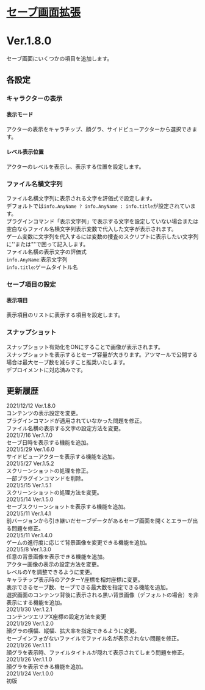 # [セーブ画面拡張](https://raw.githubusercontent.com/nuun888/MZ/master/NUUN_SaveScreen.js)
# Ver.1.8.0

セーブ画面にいくつかの項目を追加します。

## 各設定
### キャラクターの表示
#### 表示モード
アクターの表示をキャラチップ、顔グラ、サイドビューアクターから選択できます。
#### レベル表示位置
アクターのレベルを表示し、表示する位置を設定します。

### ファイル名横文字列
ファイル名横文字列に表示される文字を評価式で設定します。  
デフォルトでは`info.AnyName ? info.AnyName : info.title`が設定されています。  
プラグインコマンド「表示文字列」で表示する文字を設定していない場合または空白ならファイル名横文字列表示変数で代入した文字が表示されます。  
ゲーム変数に文字列を代入するには変数の捜査のスクリプトに表示したい文字列に''または""で囲って記入します。  
ファイル名横の表示文字の評価式  
`info.AnyName`:表示文字列  
`info.title`:ゲームタイトル名  

### セーブ項目の設定
#### 表示項目
表示項目のリストに表示する項目を設定します。

### スナップショット
スナップショット有効化をONにすることで画像が表示されます。  
スナップショットを表示するとセーブ容量が大きります。アツマールで公開する場合は最大セーブ数を減らすこと推奨いたします。  
デプロイメントに対応済みです。  

## 更新履歴
2021/12/12 Ver.1.8.0  
コンテンツの表示設定を変更。  
プラグインコマンドが適用されていなかった問題を修正。  
ファイル名横の表示する文字の設定方法を変更。  
2021/7/16 Ver.1.7.0  
セーブ日時を表示する機能を追加。  
2021/5/29 Ver.1.6.0  
サイドビューアクターを表示する機能を追加。  
2021/5/27 Ver.1.5.2  
スクリーンショットの処理を修正。  
一部プラグインコマンドを削除。  
2021/5/15 Ver.1.5.1  
スクリーンショットの処理方法を変更。  
2021/5/14 Ver.1.5.0  
セーブスクリーンショットを表示する機能を追加。  
2021/5/11 Ver.1.4.1  
前バージョンから引き継いだセーブデータがあるセーブ画面を開くとエラーが出る問題を修正。  
2021/5/11 Ver.1.4.0  
ゲームの進行度に応じて背景画像を変更できる機能を追加。  
2021/5/8 Ver.1.3.0  
任意の背景画像を表示できる機能を追加。  
アクター画像の表示の設定方法を変更。  
レベルのYを調整できるように変更。  
キャラチップ表示時のアクターY座標を相対座標に変更。  
表示できるセーブ数、セーブできる最大数を指定できる機能を追加。  
選択画面のコンテンツ背後に表示される黒い背景画像（デフォルトの場合）を非表示にする機能を追加。  
2021/1/30 Ver.1.2.1  
コンテンツエリアX座標の設定方法を変更  
2021/1/29 Ver.1.2.0  
顔グラの横幅、縦幅、拡大率を指定できるように変更。  
セーブインフォがないファイルでファイル名が表示されない問題を修正。  
2021/1/26 Ver.1.1.1  
顔グラを表示時、ファイルタイトルが隠れて表示されてしまう問題を修正。  
2021/1/26 Ver.1.1.0  
顔グラを表示できる機能を追加。  
2021/1/24 Ver.1.0.0  
初版  
